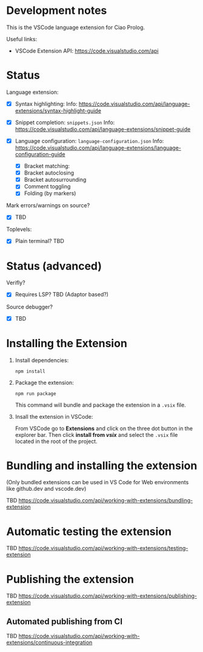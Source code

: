 # Development notes

This is the VSCode language extension for Ciao Prolog.

Useful links:

- VSCode Extension API: https://code.visualstudio.com/api

# Status

Language extension:

- [x] Syntax highlighting:
      Info: https://code.visualstudio.com/api/language-extensions/syntax-highlight-guide

- [x] Snippet completion: `snippets.json`
      Info: https://code.visualstudio.com/api/language-extensions/snippet-guide

- [x] Language configuration: `language-configuration.json`
      Info: https://code.visualstudio.com/api/language-extensions/language-configuration-guide

  - [x] Bracket matching:
  - [x] Bracket autoclosing
  - [x] Bracket autosurrounding
  - [x] Comment toggling
  - [x] Folding (by markers)

Mark errors/warnings on source?

- [x] TBD

Toplevels:

- [x] Plain terminal? TBD

# Status (advanced)

Verifly?

- [x] Requires LSP? TBD (Adaptor based?)

Source debugger?

- [x] TBD

# Installing the Extension

1. Install dependencies:

   ```shell
   npm install
   ```

2. Package the extension:

   ```shell
   npm run package
   ```

   This command will bundle and package the extension in a `.vsix` file.

3. Insall the extension in VSCode:

   From VSCode go to **Extensions** and click on the three dot button in the explorer bar. Then click **install from _vsix_** and select the `.vsix` file located in the root of the project.

# Bundling and installing the extension

(Only bundled extensions can be used in VS Code for Web environments
like github.dev and vscode.dev)

TBD
https://code.visualstudio.com/api/working-with-extensions/bundling-extension

# Automatic testing the extension

TBD
https://code.visualstudio.com/api/working-with-extensions/testing-extension

# Publishing the extension

TBD
https://code.visualstudio.com/api/working-with-extensions/publishing-extension

## Automated publishing from CI

TBD
https://code.visualstudio.com/api/working-with-extensions/continuous-integration
